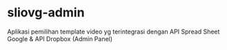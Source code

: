 # sliovg-admin
Aplikasi pemilihan template video yg terintegrasi dengan API Spread Sheet Google &amp; API Dropbox (Admin Panel)
